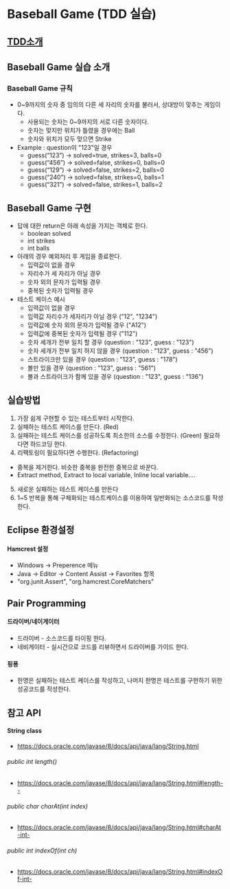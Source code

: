 # Baseball Game (TDD 실습)

## [TDD소개](https://github.com/cleancodeclass/prime-factors/wiki/TDD-%EC%86%8C%EA%B0%9C)

## Baseball Game 실습 소개

### Baseball Game 규칙
* 0~9까지의 숫자 중 임의의 다른 세 자리의 숫자를 불러서, 상대방이 맞추는 게임이다.
  * 사용되는 숫자는 0~9까지의 서로 다른 숫자이다.
  * 숫자는 맞지만 위치가 틀렸을 경우에는 Ball
  * 숫자와 위치가 모두 맞으면 Strike
* Example : question이 "123"일 경우
  * guess(“123”) -> solved=true, strikes=3, balls=0
  * guess(“456”) -> solved=false, strikes=0, balls=0
  * guess(“129”) -> solved=false, strikes=2, balls=0
  * guess(“240”) -> solved=false, strikes=0, balls=1
  * guess(“321”) -> solved=false, strikes=1, balls=2  

## Baseball Game 구현
* 답에 대한 return은 아래 속성을 가지는 객체로 한다. 
  * boolean solved
  * int strikes
  * int balls
* 아래의 경우 예외처리 후 게임을 종료한다.
  * 입력값이 없을 경우
  * 자리수가 세 자리가 아닐 경우
  * 숫자 외의 문자가 입력될 경우
  * 중복된 숫자가 입력될 경우
* 테스트 케이스 예시
  * 입력값이 없을 경우
  * 입력값 자리수가 세자리가 아닐 경우 ("12", "1234")
  * 입력값에 숫자 외의 문자가 입력될 경우 ("A12")
  * 입력값에 중복된 숫자가 입력될 경우 ("112")
  * 숫자 세개가 전부 일치 할 경우 (question : "123", guess : "123")
  * 숫자 세개가 전부 일치 하지 않을 경우 (question : "123", guess : "456")
  * 스트라이크만 있을 경우 (question : "123", guess : "178")
  * 볼만 있을 경우 (question : "123", guess : "561")
  * 볼과 스트라이크가 함께 있을 경우 (question : "123", guess : "136")



## 실습방법
1. 가장 쉽게 구현할 수 있는 테스트부터 시작한다.
2. 실패하는 테스트 케이스를 만든다. (Red)
3. 실패하는 테스트 케이스를 성공하도록 최소한의 소스를 수정한다. (Green)
필요하다면 하드코딩 한다.
4. 리팩토링이 필요하다면 수행한다. (Refactoring)
  * 중복을 제거한다. 비슷한 중복을 완전한 중복으로 바꾼다.
  * Extract method, Extract to local variable, Inline local variable….
5. 새로운 실패하는 테스트 케이스를 만든다
6. 1~5 반복을 통해 구체화되는 테스트케이스를 이용하여 일반화되는 소스코드를 작성한다.


## Eclipse 환경설정
#### Hamcrest 설정
 * Windows -> Preperence 메뉴
 * Java -> Editor -> Content Assist -> Favorites 항목
 * "org.junit.Assert",  "org.hamcrest.CoreMatchers" 


## Pair Programming
#### 드라이버/네이게이터
* 드라이버 - 소스코드를 타이핑 한다.
* 네비게이터 - 실시간으로 코드를 리뷰하면서 드라이버를 가이드 한다.

#### 핑퐁
* 한명은 실패하는 테스트 케이스를 작성하고, 나머지 한명은 테스트를 구현하기 위한 성공코드를 작성한다.



## 참고 API
#### String class
* https://docs.oracle.com/javase/8/docs/api/java/lang/String.html

###### public int length()
* https://docs.oracle.com/javase/8/docs/api/java/lang/String.html#length--

###### public char charAt(int index)
* https://docs.oracle.com/javase/8/docs/api/java/lang/String.html#charAt-int-

###### public int indexOf(int ch)
* https://docs.oracle.com/javase/8/docs/api/java/lang/String.html#indexOf-int-

